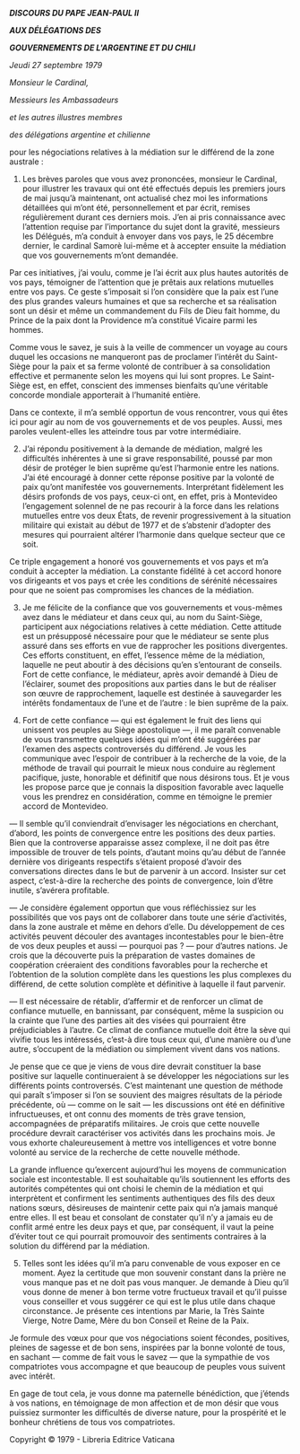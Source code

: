 ***DISCOURS DU PAPE JEAN-PAUL II***

***AUX DÉLÉGATIONS DES***

***GOUVERNEMENTS DE L'ARGENTINE ET DU CHILI***

*Jeudi* *27 septembre 1979*

*Monsieur le Cardinal,*

*Messieurs les Ambassadeurs*

*et les autres illustres membres*

*des délégations argentine et chilienne*

pour les négociations relatives à la médiation sur le différend de la zone australe :

1. Les brèves paroles que vous avez prononcées, monsieur le Cardinal, pour illustrer les travaux qui ont été effectués depuis les premiers jours de mai jusqu’à maintenant, ont actualisé chez moi les informations détaillées qui m’ont été, personnellement et par écrit, remises régulièrement durant ces derniers mois. J’en ai pris connaissance avec l’attention requise par l’importance du sujet dont la gravité, messieurs les Délégués, m’a conduit à envoyer dans vos pays, le 25 décembre dernier, le cardinal Samorè lui-même et à accepter ensuite la médiation que vos gouvernements m’ont demandée.

Par ces initiatives, j’ai voulu, comme je l’ai écrit aux plus hautes autorités de vos pays, témoigner de l’attention que je prêtais aux relations mutuelles entre vos pays. Ce geste s’imposait si l’on considère que la paix est l’une des plus grandes valeurs humaines et que sa recherche et sa réalisation sont un désir et même un commandement du Fils de Dieu fait homme, du Prince de la paix dont la Providence m’a constitué Vicaire parmi les hommes.

Comme vous le savez, je suis à la veille de commencer un voyage au cours duquel les occasions ne manqueront pas de proclamer l’intérêt du Saint-Siège pour la paix et sa ferme volonté de contribuer à sa consolidation effective et permanente selon les moyens qui lui sont propres. Le Saint-Siège est, en effet, conscient des immenses bienfaits qu’une véritable concorde mondiale apporterait à l’humanité entière.

Dans ce contexte, il m’a semblé opportun de vous rencontrer, vous qui êtes ici pour agir au nom de vos gouvernements et de vos peuples. Aussi, mes paroles veulent-elles les atteindre tous par votre intermédiaire.

2. J’ai répondu positivement à la demande de médiation, malgré les difficultés inhérentes à une si grave responsabilité, poussé par mon désir de protéger le bien suprême qu’est l’harmonie entre les nations. J’ai été encouragé à donner cette réponse positive par la volonté de paix qu’ont manifestée vos gouvernements. Interprétant fidèlement les désirs profonds de vos pays, ceux-ci ont, en effet, pris à Montevideo l’engagement solennel de ne pas recourir à la force dans les relations mutuelles entre vos deux États, de revenir progressivement à la situation militaire qui existait au début de 1977 et de s’abstenir d’adopter des mesures qui pourraient altérer l’harmonie dans quelque secteur que ce soit.

Ce triple engagement a honoré vos gouvernements et vos pays et m’a conduit à accepter la médiation. La constante fidélité à cet accord honore vos dirigeants et vos pays et crée les conditions de sérénité nécessaires pour que ne soient pas compromises les chances de la médiation.

3. Je me félicite de la confiance que vos gouvernements et vous-mêmes avez dans le médiateur et dans ceux qui, au nom du Saint-Siège, participent aux négociations relatives à cette médiation. Cette attitude est un présupposé nécessaire pour que le médiateur se sente plus assuré dans ses efforts en vue de rapprocher les positions divergentes. Ces efforts constituent, en effet, l’essence même de la médiation, laquelle ne peut aboutir à des décisions qu’en s’entourant de conseils. Fort de cette confiance, le médiateur, après avoir demandé à Dieu de l’éclairer, soumet des propositions aux parties dans le but de réaliser son œuvre de rapprochement, laquelle est destinée à sauvegarder les intérêts fondamentaux de l’une et de l’autre : le bien suprême de la paix.

4. Fort de cette confiance — qui est également le fruit des liens qui unissent vos peuples au Siège apostolique —, il me paraît convenable de vous transmettre quelques idées qui m’ont été suggérées par l’examen des aspects controversés du différend. Je vous les communique avec l’espoir de contribuer à la recherche de la voie, de la méthode de travail qui pourrait le mieux nous conduire au règlement pacifique, juste, honorable et définitif que nous désirons tous. Et je vous les propose parce que je connais la disposition favorable avec laquelle vous les prendrez en considération, comme en témoigne le premier accord de Montevideo.

— Il semble qu’il conviendrait d’envisager les négociations en cherchant, d’abord, les points de convergence entre les positions des deux parties. Bien que la controverse apparaisse assez complexe, il ne doit pas être impossible de trouver de tels points, d’autant moins qu’au début de l’année dernière vos dirigeants respectifs s’étaient proposé d’avoir des conversations directes dans le but de parvenir à un accord. Insister sur cet aspect, c’est-à-dire la recherche des points de convergence, loin d’être inutile, s’avérera profitable.

— Je considère également opportun que vous réfléchissiez sur les possibilités que vos pays ont de collaborer dans toute une série d’activités, dans la zone australe et même en dehors d’elle. Du développement de ces activités peuvent découler des avantages incontestables pour le bien-être de vos deux peuples et aussi — pourquoi pas ? — pour d’autres nations. Je crois que la découverte puis la préparation de vastes domaines de coopération créeraient des conditions favorables pour la recherche et l’obtention de la solution complète dans les questions les plus complexes du différend, de cette solution complète et définitive à laquelle il faut parvenir.

— Il est nécessaire de rétablir, d’affermir et de renforcer un climat de confiance mutuelle, en bannissant, par conséquent, même la suspicion ou la crainte que l’une des parties ait des visées qui pourraient être préjudiciables à l’autre. Ce climat de confiance mutuelle doit être la sève qui vivifie tous les intéressés, c’est-à dire tous ceux qui, d’une manière ou d’une autre, s’occupent de la médiation ou simplement vivent dans vos nations.

Je pense que ce que je viens de vous dire devrait constituer la base positive sur laquelle continueraient à se développer les négociations sur les différents points controversés. C’est maintenant une question de méthode qui paraît s’imposer si l’on se souvient des maigres résultats de la période précédente, où — comme on le sait — les discussions ont été en définitive infructueuses, et ont connu des moments de très grave tension, accompagnées de préparatifs militaires. Je crois que cette nouvelle procédure devrait caractériser vos activités dans les prochains mois. Je vous exhorte chaleureusement à mettre vos intelligences et votre bonne volonté au service de la recherche de cette nouvelle méthode.

La grande influence qu’exercent aujourd’hui les moyens de communication sociale est incontestable. Il est souhaitable qu’ils soutiennent les efforts des autorités compétentes qui ont choisi le chemin de la médiation et qui interprètent et confirment les sentiments authentiques des fils des deux nations sœurs, désireuses de maintenir cette paix qui n’a jamais manqué entre elles. Il est beau et consolant de constater qu’il n’y a jamais eu de conflit armé entre les deux pays et que, par conséquent, il vaut la peine d’éviter tout ce qui pourrait promouvoir des sentiments contraires à la solution du différend par la médiation.

5. Telles sont les idées qu’il m’a paru convenable de vous exposer en ce moment. Ayez la certitude que mon souvenir constant dans la prière ne vous manque pas et ne doit pas vous manquer. Je demande à Dieu qu’il vous donne de mener à bon terme votre fructueux travail et qu’il puisse vous conseiller et vous suggérer ce qui est le plus utile dans chaque circonstance. Je présente ces intentions par Marie, la Très Sainte Vierge, Notre Dame, Mère du bon Conseil et Reine de la Paix.

Je formule des vœux pour que vos négociations soient fécondes, positives, pleines de sagesse et de bon sens, inspirées par la bonne volonté de tous, en sachant — comme de fait vous le savez — que la sympathie de vos compatriotes vous accompagne et que beaucoup de peuples vous suivent avec intérêt.

En gage de tout cela, je vous donne ma paternelle bénédiction, que j’étends à vos nations, en témoignage de mon affection et de mon désir que vous puissiez surmonter les difficultés de diverse nature, pour la prospérité et le bonheur chrétiens de tous vos compatriotes.

Copyright © 1979 - Libreria Editrice Vaticana